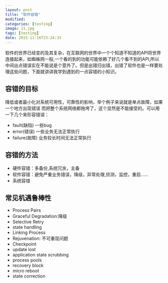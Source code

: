 ```yaml
---
layout: post
title: "软件容错"
modified:
categories: [testing]
image: 21.jpg
tags: [testing]
date: 2015-11-16T23:24:33
---
```


软件的世界已经变的及其复杂，在互联网的世界中一个个知道不知道的API将世界连接起来，如蜘蛛网一般,一个看的到的功能可能依赖了好几个看不到的API,所以中间出点错误实在不能说是个意外了。但是出错归出错，出错了软件也是一样要处理这些问题，下面就讲讲我学到遇到的一点容错的小知识。

## 容错的目标

降低或者最小化对系统可用性，可靠性的影响，举个例子来说就是单点故障，如果一个地方出现错误
而把整个系统网络都拖垮了，这个显然是不能接受的。可以用一下几个来形容错误：

- fault(缺陷) 一些bug
- error(错误) 一些业务无法正常执行
- failure(故障) 业务较长时间无法正常执行

## 容错的方法

- 硬件容错：多备份,系统冗余，主备
- 软件容错：避免严重业务错误，降级，异常处理,侦测，监控，重启......
- 系统容错

## 常见机遇鲁棒性
- Process Pairs
- Graceful Degradation:降级
- Selective Retry
- state handling
- Linking Process
- Rejuvenation: 不可重现问题
- Checkpoint
- update lost
- application state scrubbing
- process pools
- recovery block
- micro reboot
- state correction
